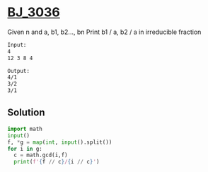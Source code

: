 # [BJ_3036](https://acmicpc.net/problem/3036)

Given n and a, b1, b2..., bn
Print b1 / a, b2 / a in irreducible fraction

```txt
Input:
4
12 3 8 4

Output:
4/1
3/2
3/1
```

## Solution

```py
import math
input()
f, *g = map(int, input().split())
for i in g:
  c = math.gcd(i,f)
  print(f'{f // c}/{i // c}')
```
